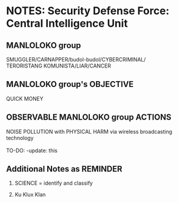 # NOTES: Security Defense Force: Central Intelligence Unit

## MANLOLOKO group

SMUGGLER/CARNAPPER/budol-budol/CYBERCRIMINAL/<br/>
TERORISTANG KOMUNISTA/LIAR/CANCER

## MANLOLOKO group's OBJECTIVE

QUICK MONEY

## OBSERVABLE MANLOLOKO group ACTIONS

NOISE POLLUTION with PHYSICAL HARM via wireless broadcasting technology<br/>
<br/>
TO-DO: -update: this

## Additional Notes as REMINDER

1) SCIENCE = identify and classify

2) Ku Klux Klan
